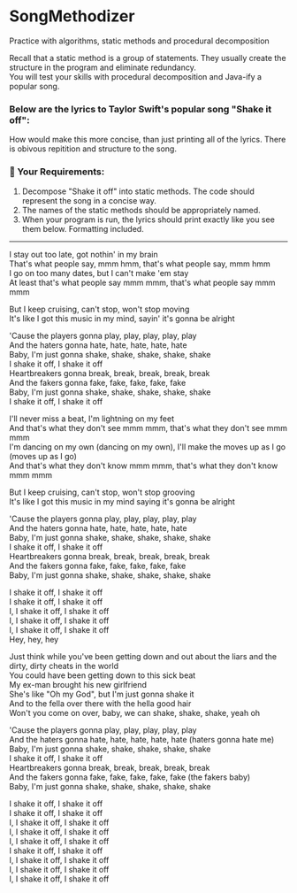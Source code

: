 # SongMethodizer
Practice with algorithms, static methods and procedural decomposition

Recall that a static method is a group of statements.  They usually create the structure in the program and eliminate redundancy.  
You will test your skills with procedural decomposition and Java-ify a popular song.  

### Below are the lyrics to Taylor Swift's popular song "Shake it off":  
How would make this more concise, than just printing all of the lyrics.  There is obivous repitition and structure to the song. 

### :pushpin: Your Requirements: 
1. Decompose "Shake it off" into static methods. The code should represent the song in a concise way. 
2. The names of the static methods should be appropriately named. 
3. When your program is run, the lyrics should print exactly like you see them below.  Formatting included.  


---
I stay out too late, got nothin' in my brain  
That's what people say, mmm hmm, that's what people say, mmm hmm  
I go on too many dates, but I can't make 'em stay  
At least that's what people say mmm mmm, that's what people say mmm mmm  

But I keep cruising, can't stop, won't stop moving  
It's like I got this music in my mind, sayin' it's gonna be alright  

'Cause the players gonna play, play, play, play, play  
And the haters gonna hate, hate, hate, hate, hate  
Baby, I'm just gonna shake, shake, shake, shake, shake  
I shake it off, I shake it off  
Heartbreakers gonna break, break, break, break, break  
And the fakers gonna fake, fake, fake, fake, fake  
Baby, I'm just gonna shake, shake, shake, shake, shake  
I shake it off, I shake it off  

I'll never miss a beat, I'm lightning on my feet  
And that's what they don't see mmm mmm, that's what they don't see mmm mmm  
I'm dancing on my own (dancing on my own), I'll make the moves up as I go (moves up as I go)  
And that's what they don't know mmm mmm, that's what they don't know mmm mmm  

But I keep cruising, can't stop, won't stop grooving  
It's like I got this music in my mind saying it's gonna be alright  

'Cause the players gonna play, play, play, play, play  
And the haters gonna hate, hate, hate, hate, hate  
Baby, I'm just gonna shake, shake, shake, shake, shake  
I shake it off, I shake it off  
Heartbreakers gonna break, break, break, break, break  
And the fakers gonna fake, fake, fake, fake, fake  
Baby, I'm just gonna shake, shake, shake, shake, shake  

I shake it off, I shake it off  
I shake it off, I shake it off  
I, I shake it off, I shake it off  
I, I shake it off, I shake it off  
I, I shake it off, I shake it off  
Hey, hey, hey  

Just think while you've been getting down and out about the liars and the dirty, dirty cheats in the world  
You could have been getting down to this sick beat  
My ex-man brought his new girlfriend  
She's like "Oh my God", but I'm just gonna shake it  
And to the fella over there with the hella good hair  
Won't you come on over, baby, we can shake, shake, shake, yeah oh  

'Cause the players gonna play, play, play, play, play  
And the haters gonna hate, hate, hate, hate, hate (haters gonna hate me)  
Baby, I'm just gonna shake, shake, shake, shake, shake  
I shake it off, I shake it off  
Heartbreakers gonna break, break, break, break, break  
And the fakers gonna fake, fake, fake, fake, fake (the fakers baby)  
Baby, I'm just gonna shake, shake, shake, shake, shake  

I shake it off, I shake it off  
I shake it off, I shake it off  
I, I shake it off, I shake it off  
I, I shake it off, I shake it off  
I, I shake it off, I shake it off  
I shake it off, I shake it off  
I, I shake it off, I shake it off  
I, I shake it off, I shake it off  
I, I shake it off, I shake it off  
